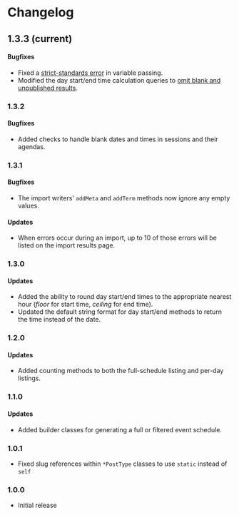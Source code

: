 # Changelog

## 1.3.3 (current)
#### Bugfixes
- Fixed a [strict-standards error](https://github.com/asmbs/wp-schedule-builder/issues/1) in variable passing.
- Modified the day start/end time calculation queries to [omit blank and unpublished results](https://github.com/asmbs/wp-schedule-builder/issues/2).

### 1.3.2
#### Bugfixes
- Added checks to handle blank dates and times in sessions and their agendas.

### 1.3.1
#### Bugfixes
- The import writers' `addMeta` and `addTerm` methods now ignore any empty values.

#### Updates
- When errors occur during an import, up to 10 of those errors will be listed on the import results page.

### 1.3.0
#### Updates
- Added the ability to round day start/end times to the appropriate nearest hour (_floor_ for start time, _ceiling_ for end time).
- Updated the default string format for day start/end methods to return the time instead of the date.

### 1.2.0
#### Updates
- Added counting methods to both the full-schedule listing and per-day listings.

### 1.1.0
#### Updates
- Added builder classes for generating a full or filtered event schedule.

### 1.0.1
- Fixed slug references within `*PostType` classes to use `static` instead of `self`

### 1.0.0
- Initial release
